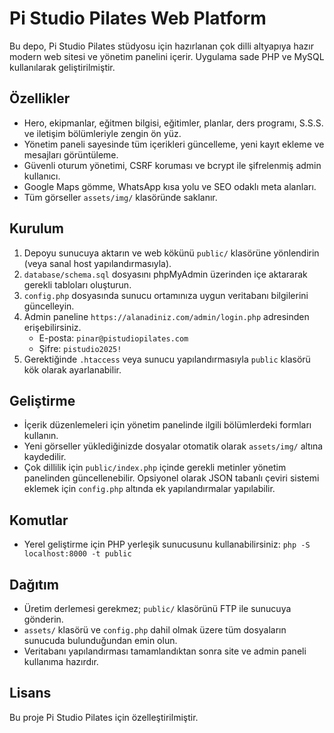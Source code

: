 # Pi Studio Pilates Web Platform

Bu depo, Pi Studio Pilates stüdyosu için hazırlanan çok dilli altyapıya hazır modern web sitesi ve yönetim panelini içerir. Uygulama sade PHP ve MySQL kullanılarak geliştirilmiştir.

## Özellikler

- Hero, ekipmanlar, eğitmen bilgisi, eğitimler, planlar, ders programı, S.S.S. ve iletişim bölümleriyle zengin ön yüz.
- Yönetim paneli sayesinde tüm içerikleri güncelleme, yeni kayıt ekleme ve mesajları görüntüleme.
- Güvenli oturum yönetimi, CSRF koruması ve bcrypt ile şifrelenmiş admin kullanıcı.
- Google Maps gömme, WhatsApp kısa yolu ve SEO odaklı meta alanları.
- Tüm görseller `assets/img/` klasöründe saklanır.

## Kurulum

1. Depoyu sunucuya aktarın ve web kökünü `public/` klasörüne yönlendirin (veya sanal host yapılandırmasıyla).
2. `database/schema.sql` dosyasını phpMyAdmin üzerinden içe aktararak gerekli tabloları oluşturun.
3. `config.php` dosyasında sunucu ortamınıza uygun veritabanı bilgilerini güncelleyin.
4. Admin paneline `https://alanadiniz.com/admin/login.php` adresinden erişebilirsiniz.
   - E-posta: `pinar@pistudiopilates.com`
   - Şifre: `pistudio2025!`
5. Gerektiğinde `.htaccess` veya sunucu yapılandırmasıyla `public` klasörü kök olarak ayarlanabilir.

## Geliştirme

- İçerik düzenlemeleri için yönetim panelinde ilgili bölümlerdeki formları kullanın.
- Yeni görseller yüklediğinizde dosyalar otomatik olarak `assets/img/` altına kaydedilir.
- Çok dillilik için `public/index.php` içinde gerekli metinler yönetim panelinden güncellenebilir. Opsiyonel olarak JSON tabanlı çeviri sistemi eklemek için `config.php` altında ek yapılandırmalar yapılabilir.

## Komutlar

- Yerel geliştirme için PHP yerleşik sunucusunu kullanabilirsiniz: `php -S localhost:8000 -t public`

## Dağıtım

- Üretim derlemesi gerekmez; `public/` klasörünü FTP ile sunucuya gönderin.
- `assets/` klasörü ve `config.php` dahil olmak üzere tüm dosyaların sunucuda bulunduğundan emin olun.
- Veritabanı yapılandırması tamamlandıktan sonra site ve admin paneli kullanıma hazırdır.

## Lisans

Bu proje Pi Studio Pilates için özelleştirilmiştir.
